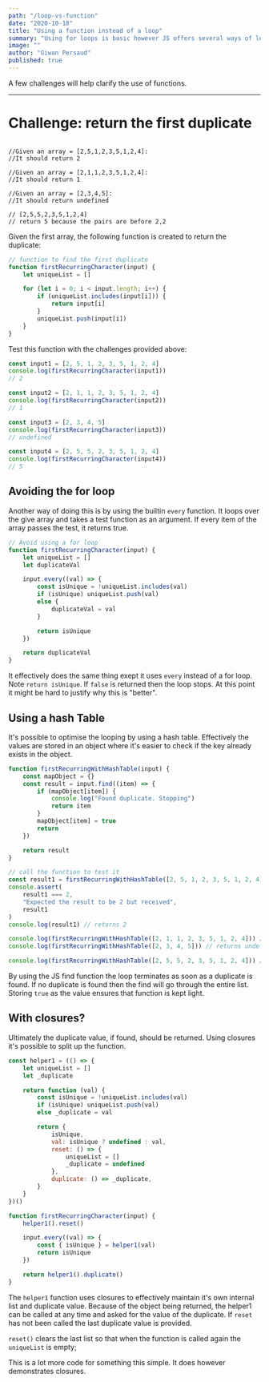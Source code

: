 ```yaml
---
path: "/loop-vs-function"
date: "2020-10-18"
title: "Using a function instead of a loop"
summary: "Using for loops is basic however JS offers several ways of looping with functions."
image: ""
author: "Giwan Persaud"
published: true
---
```


A few challenges will help clarify the use of functions.

---

# Challenge: return the first duplicate

```

//Given an array = [2,5,1,2,3,5,1,2,4]:
//It should return 2

//Given an array = [2,1,1,2,3,5,1,2,4]:
//It should return 1

//Given an array = [2,3,4,5]:
//It should return undefined

// [2,5,5,2,3,5,1,2,4]
// return 5 because the pairs are before 2,2

```

Given the first array, the following function is created to return the duplicate:

```javascript
// function to find the first duplicate
function firstRecurringCharacter(input) {
    let uniqueList = []

    for (let i = 0; i < input.length; i++) {
        if (uniqueList.includes(input[i])) {
            return input[i]
        }
        uniqueList.push(input[i])
    }
}
```

Test this function with the challenges provided above:

```javascript
const input1 = [2, 5, 1, 2, 3, 5, 1, 2, 4]
console.log(firstRecurringCharacter(input1))
// 2

const input2 = [2, 1, 1, 2, 3, 5, 1, 2, 4]
console.log(firstRecurringCharacter(input2))
// 1

const input3 = [2, 3, 4, 5]
console.log(firstRecurringCharacter(input3))
// undefined

const input4 = [2, 5, 5, 2, 3, 5, 1, 2, 4]
console.log(firstRecurringCharacter(input4))
// 5
```

## Avoiding the for loop

Another way of doing this is by using the builtin `every` function. It loops over the give array and takes a test function as an argument. If every item of the array passes the test, it returns true.

```javascript
// Avoid using a for loop
function firstRecurringCharacter(input) {
    let uniqueList = []
    let duplicateVal

    input.every((val) => {
        const isUnique = !uniqueList.includes(val)
        if (isUnique) uniqueList.push(val)
        else {
            duplicateVal = val
        }

        return isUnique
    })

    return duplicateVal
}
```

It effectively does the same thing exept it uses `every` instead of a for loop. Note `return isUnique`. If `false` is returned then the loop stops.
At this point it might be hard to justify why this is "better".

## Using a hash Table

It's possible to optimise the looping by using a hash table. Effectively the values are stored in an object where it's easier to check if the key already exists in the object.

```javascript
function firstRecurringWithHashTable(input) {
    const mapObject = {}
    const result = input.find((item) => {
        if (mapObject[item]) {
            console.log("Found duplicate. Stopping")
            return item
        }
        mapObject[item] = true
        return
    })

    return result
}

// call the function to test it
const result1 = firstRecurringWithHashTable([2, 5, 1, 2, 3, 5, 1, 2, 4])
console.assert(
    result1 === 2,
    "Expected the result to be 2 but received",
    result1
)
console.log(result1) // returns 2

console.log(firstRecurringWithHashTable([2, 1, 1, 2, 3, 5, 1, 2, 4])) // returns 1
console.log(firstRecurringWithHashTable([2, 3, 4, 5])) // returns undefined

console.log(firstRecurringWithHashTable([2, 5, 5, 2, 3, 5, 1, 2, 4])) // returns 5
```

By using the JS find function the loop terminates as soon as a duplicate is found. If no duplicate is found then the find will go through the entire list.
Storing `true` as the value ensures that function is kept light.

## With closures?

Ultimately the duplicate value, if found, should be returned. Using closures it's possible to split up the function.

```javascript
const helper1 = (() => {
    let uniqueList = []
    let _duplicate

    return function (val) {
        const isUnique = !uniqueList.includes(val)
        if (isUnique) uniqueList.push(val)
        else _duplicate = val

        return {
            isUnique,
            val: isUnique ? undefined : val,
            reset: () => {
                uniqueList = []
                _duplicate = undefined
            },
            duplicate: () => _duplicate,
        }
    }
})()

function firstRecurringCharacter(input) {
    helper1().reset()

    input.every((val) => {
        const { isUnique } = helper1(val)
        return isUnique
    })

    return helper1().duplicate()
}
```

The `helper1` function uses closures to effectively maintain it's own internal list and duplicate value. Because of the object being returned, the helper1 can be called at any time and asked for the value of the duplicate. If `reset` has not been called the last duplicate value is provided.

`reset()` clears the last list so that when the function is called again the `uniqueList` is empty;

This is a lot more code for something this simple. It does however demonstrates closures.
